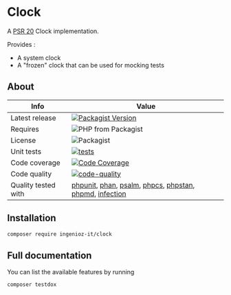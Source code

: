 # Clock

A [PSR 20](https://www.php-fig.org/psr/psr-20/) Clock implementation.

Provides :
- A system clock
- A "frozen" clock that can be used for mocking tests

## About

| Info | Value                                                                                                                                                                                                                                                                                                                                      |
|---|--------------------------------------------------------------------------------------------------------------------------------------------------------------------------------------------------------------------------------------------------------------------------------------------------------------------------------------------|
| Latest release | [![Packagist Version](https://img.shields.io/packagist/v/ingenioz-it/clock)](https://packagist.org/packages/ingenioz-it/clock)                                                                                                                                                                                                             |
| Requires | ![PHP from Packagist](https://img.shields.io/packagist/php-v/ingenioz-it/clock.svg)                                                                                                                                                                                                                                                        |
| License | ![Packagist](https://img.shields.io/packagist/l/ingenioz-it/clock)                                                                                                                                                                                                                                                                         |
| Unit tests | [![tests](https://github.com/IngeniozIT/psr-clock/actions/workflows/1-tests.yml/badge.svg)](https://github.com/IngeniozIT/psr-clock/actions/workflows/1-tests.yml)                                                                                                                                                                         |
| Code coverage | [![Code Coverage](https://codecov.io/gh/IngeniozIT/psr-clock/branch/master/graph/badge.svg)](https://codecov.io/gh/IngeniozIT/psr-clock)                                                                                                                                                                                                   |
| Code quality | [![code-quality](https://github.com/IngeniozIT/psr-clock/actions/workflows/2-code-quality.yml/badge.svg)](https://github.com/IngeniozIT/psr-clock/actions/workflows/2-code-quality.yml)                                                                                                                                                    |
| Quality tested with | [phpunit](https://github.com/sebastianbergmann/phpunit), [phan](https://github.com/phan/phan), [psalm](https://github.com/vimeo/psalm), [phpcs](https://github.com/squizlabs/PHP_CodeSniffer), [phpstan](https://github.com/phpstan/phpstan), [phpmd](https://github.com/phpmd/phpmd), [infection](https://github.com/infection/infection) |

## Installation

```sh
composer require ingenioz-it/clock
```

## Full documentation

You can list the available features by running

```sh
composer testdox
```